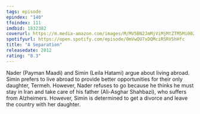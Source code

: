 ```yaml
---
tags: episode
epindex: "140"
tfoindex: 111
imdbid: 1832382
coverurl: https://m.media-amazon.com/images/M/MV5BN2JmMjViMjMtZTM5Mi00ZGZkLTk5YzctZDg5MjFjZDE4NjNkXkEyXkFqcGdeQXVyMTMxODk2OTU@._V1_SY300_CR0,0,202,300_.jpg
spotifyurl: https://open.spotify.com/episode/0mVwQU7xDQMciRSRV5hHfc
title: "A Separation"
releasedate: 2012
rating: "8.3"
---
```


Nader (Payman Maadi) and Simin (Leila Hatami) argue about living abroad. Simin prefers to live abroad to provide better opportunities for their only daughter, Termeh. However, Nader refuses to go because he thinks he must stay in Iran and take care of his father (Ali-Asghar Shahbazi), who suffers from Alzheimers. However, Simin is determined to get a divorce and leave the country with her daughter.